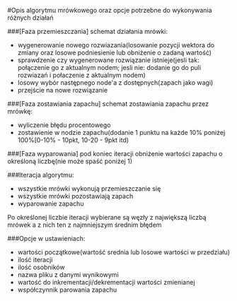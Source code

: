 
#Opis algorytmu mrówkowego oraz opcje potrzebne do wykonywania różnych działań

###[Faza przemieszczania] schemat działania mrówki:
* wygenerowanie nowego rozwiazania(losowanie pozycji wektora do zmiany oraz losowe podniesienie lub obniżenie o zadaną wartość)
* sprawdzenie czy wygenerowane rozwiązanie istnieje(jesli tak: połączenie go z aktualnym nodem; jesli nie: dodanie go do puli rozwiazań i połaczenie z aktualnym nodem)
* losowy wybór następnego node'a z dostępnych(zapach jako wagi)
* przejście na nowe rozwiązanie

###[Faza zostawiania zapachu] schemat zostawiania zapachu przez mrówkę:
* wyliczenie błędu procentowego
* zostawienie w nodzie zapachu(dodanie 1 punktu na każde 10% poniżej 100%[0-10% - 10pkt, 10-20 - 9pkt itd)

###[Faza wyparowania] 
pod koniec iteracji obniżenie wartości zapachu o określoną liczbę(nie może spaść poniżej 1)

###Iteracja algorytmu:
* wszystkie mrówki wykonują przemieszczanie się
* wszystkie mrówki pozostawiają zapach
* wyparowanie zapachu

Po określonej liczbie iteracji wybierane są węzły z największą liczbą mrówek a z nich ten z najmniejszym średnim błędem

###Opcje w ustawieniach:
* wartości początkowe(wartość srednia lub losowe wartości w przedziału)
* ilość iteracji
* ilość osobników
* nazwa pliku z danymi wynikowymi
* wartość do inkrementacji/dekrementacji wartości zmienianej
* współczynnik parowania zapachu
